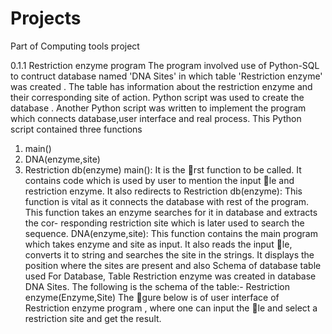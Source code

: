 # Projects

Part of Computing tools project

0.1.1 Restriction enzyme program
The program involved use of Python-SQL to contruct database named 'DNA Sites'
in which table 'Restriction enzyme' was created . The table has information
about the restriction enzyme and their corresponding site of action. Python
script was used to create the database . Another Python script was written to
implement the program which connects database,user interface and real process.
This Python script contained three functions
1. main()
2. DNA(enzyme,site)
3. Restriction db(enzyme)
main():
It is the rst function to be called. It contains code which is used by user to
mention the input le and restriction enzyme. It also redirects to
Restriction db(enzyme):
This function is vital as it connects the database with rest of the program.
This function takes an enzyme searches for it in database and extracts the cor-
responding restriction site which is later used to search the sequence.
DNA(enzyme,site): This function contains the main program which takes
enzyme and site as input. It also reads the input le, converts it to string and
searches the site in the strings. It displays the position where the sites are
present and also
Schema of database table used
For Database, Table Restriction enzyme was created in database DNA Sites.
The following is the schema of the table:-
Restriction enzyme(Enzyme,Site)
The gure below is of user interface of Restriction enzyme program , where
one can input the le and select a restriction site and get the result.
